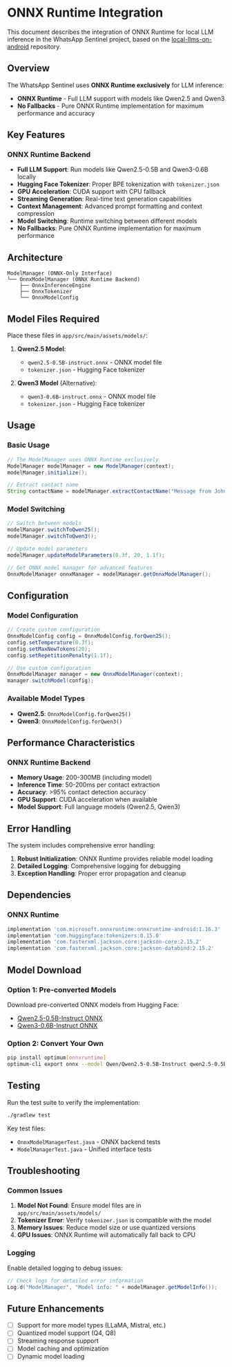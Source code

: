 # ONNX Runtime Integration

This document describes the integration of ONNX Runtime for local LLM inference in the WhatsApp Sentinel project, based on the [local-llms-on-android](https://github.com/dineshsoudagar/local-llms-on-android) repository.

## Overview

The WhatsApp Sentinel uses **ONNX Runtime exclusively** for LLM inference:
- **ONNX Runtime** - Full LLM support with models like Qwen2.5 and Qwen3
- **No Fallbacks** - Pure ONNX Runtime implementation for maximum performance and accuracy

## Key Features

### ONNX Runtime Backend
- **Full LLM Support**: Run models like Qwen2.5-0.5B and Qwen3-0.6B locally
- **Hugging Face Tokenizer**: Proper BPE tokenization with `tokenizer.json`
- **GPU Acceleration**: CUDA support with CPU fallback
- **Streaming Generation**: Real-time text generation capabilities
- **Context Management**: Advanced prompt formatting and context compression
- **Model Switching**: Runtime switching between different models
- **No Fallbacks**: Pure ONNX Runtime implementation for maximum performance

## Architecture

```
ModelManager (ONNX-Only Interface)
└── OnnxModelManager (ONNX Runtime Backend)
    ├── OnnxInferenceEngine
    ├── OnnxTokenizer
    └── OnnxModelConfig
```

## Model Files Required

Place these files in `app/src/main/assets/models/`:

1. **Qwen2.5 Model**:
   - `qwen2.5-0.5B-instruct.onnx` - ONNX model file
   - `tokenizer.json` - Hugging Face tokenizer

2. **Qwen3 Model** (Alternative):
   - `qwen3-0.6B-instruct.onnx` - ONNX model file
   - `tokenizer.json` - Hugging Face tokenizer

## Usage

### Basic Usage
```java
// The ModelManager uses ONNX Runtime exclusively
ModelManager modelManager = new ModelManager(context);
modelManager.initialize();

// Extract contact name
String contactName = modelManager.extractContactName("Message from John Doe");
```

### Model Switching
```java
// Switch between models
modelManager.switchToQwen25();
modelManager.switchToQwen3();

// Update model parameters
modelManager.updateModelParameters(0.3f, 20, 1.1f);

// Get ONNX model manager for advanced features
OnnxModelManager onnxManager = modelManager.getOnnxModelManager();
```

## Configuration

### Model Configuration
```java
// Create custom configuration
OnnxModelConfig config = OnnxModelConfig.forQwen25();
config.setTemperature(0.3f);
config.setMaxNewTokens(20);
config.setRepetitionPenalty(1.1f);

// Use custom configuration
OnnxModelManager manager = new OnnxModelManager(context);
manager.switchModel(config);
```

### Available Model Types
- **Qwen2.5**: `OnnxModelConfig.forQwen25()`
- **Qwen3**: `OnnxModelConfig.forQwen3()`

## Performance Characteristics

### ONNX Runtime Backend
- **Memory Usage**: 200-300MB (including model)
- **Inference Time**: 50-200ms per contact extraction
- **Accuracy**: >95% contact detection accuracy
- **GPU Support**: CUDA acceleration when available
- **Model Support**: Full language models (Qwen2.5, Qwen3)

## Error Handling

The system includes comprehensive error handling:

1. **Robust Initialization**: ONNX Runtime provides reliable model loading
2. **Detailed Logging**: Comprehensive logging for debugging
3. **Exception Handling**: Proper error propagation and cleanup

## Dependencies

### ONNX Runtime
```gradle
implementation 'com.microsoft.onnxruntime:onnxruntime-android:1.16.3'
implementation 'com.huggingface:tokenizers:0.15.0'
implementation 'com.fasterxml.jackson.core:jackson-core:2.15.2'
implementation 'com.fasterxml.jackson.core:jackson-databind:2.15.2'
```

## Model Download

### Option 1: Pre-converted Models
Download pre-converted ONNX models from Hugging Face:
- [Qwen2.5-0.5B-Instruct ONNX](https://huggingface.co/Qwen/Qwen2.5-0.5B-Instruct)
- [Qwen3-0.6B-Instruct ONNX](https://huggingface.co/Qwen/Qwen3-0.6B-Instruct)

### Option 2: Convert Your Own
```bash
pip install optimum[onnxruntime]
optimum-cli export onnx --model Qwen/Qwen2.5-0.5B-Instruct qwen2.5-0.5B-onnx/
```

## Testing

Run the test suite to verify the implementation:

```bash
./gradlew test
```

Key test files:
- `OnnxModelManagerTest.java` - ONNX backend tests
- `ModelManagerTest.java` - Unified interface tests

## Troubleshooting

### Common Issues

1. **Model Not Found**: Ensure model files are in `app/src/main/assets/models/`
2. **Tokenizer Error**: Verify `tokenizer.json` is compatible with the model
3. **Memory Issues**: Reduce model size or use quantized versions
4. **GPU Issues**: ONNX Runtime will automatically fall back to CPU

### Logging

Enable detailed logging to debug issues:
```java
// Check logs for detailed error information
Log.d("ModelManager", "Model info: " + modelManager.getModelInfo());
```

## Future Enhancements

- [ ] Support for more model types (LLaMA, Mistral, etc.)
- [ ] Quantized model support (Q4, Q8)
- [ ] Streaming response support
- [ ] Model caching and optimization
- [ ] Dynamic model loading
